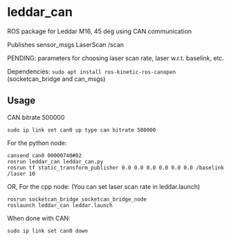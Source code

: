 # leddar_can

ROS package for Leddar M16, 45 deg using CAN communication

Publishes sensor_msgs LaserScan /scan

PENDING: parameters for choosing laser scan rate, laser w.r.t. baselink, etc.

Dependencies:
`sudo apt install ros-kinetic-ros-canopen`
(socketcan_bridge and can_msgs)

## Usage

CAN bitrate 500000
```
sudo ip link set can0 up type can bitrate 500000
```
For the python node:
```
cansend can0 00000740#02
rosrun leddar_can leddar_can.py
rosrun tf static_transform_publisher 0.0 0.0 0.0 0.0 0.0 0.0 /baselink /laser 10
```

OR, For the cpp node:
(You can set laser scan rate in leddar.launch)
```
rosrun socketcan_bridge socketcan_bridge_node
roslaunch leddar_can leddar.launch
```

When done with CAN:
```
sudo ip link set can0 down
```

